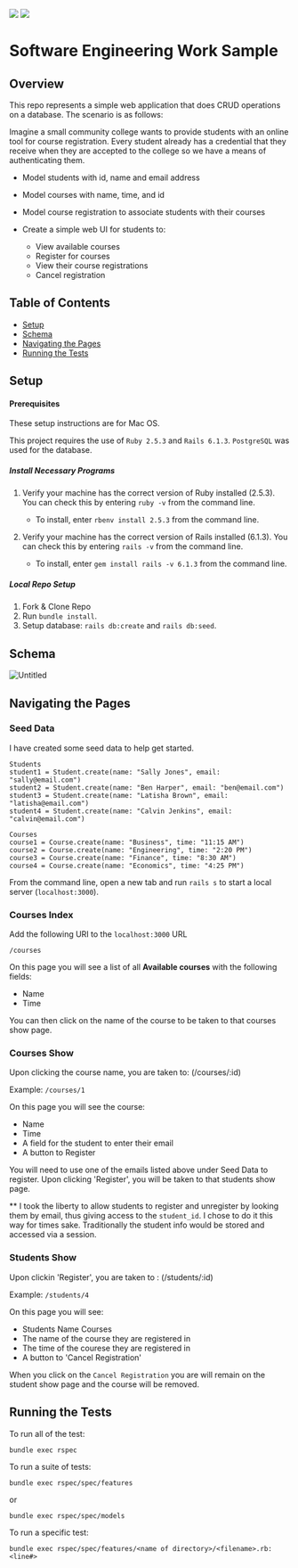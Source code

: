 ![](https://img.shields.io/badge/Rails-6.1.3-informational?style=flat&logo=<LOGO_NAME>&logoColor=white&color=2bbc8a) ![](https://img.shields.io/badge/Ruby-2.5.3-orange) 

# Software Engineering Work Sample

## Overview

This repo represents a simple web application that does CRUD operations on a database. The scenario is as follows:

Imagine a small community college wants to provide students with an online tool for course registration. Every student already has a credential that they receive when they are accepted to the college so we have a means of authenticating them.
  
  * Model students with id, name and email address
  
  * Model courses with name, time, and id
  
  * Model course registration to associate students with their courses
  
  * Create a simple web UI for students to:
  
    - View available courses
    - Register for courses
    - View their course registrations
    - Cancel registration

## Table of Contents
  - [Setup](#setup)
  - [Schema](#schema)
  - [Navigating the Pages](#navigating-the-pages)
  - [Running the Tests](#running-the-tests)



## Setup
#### Prerequisites
These setup instructions are for Mac OS.

This project requires the use of `Ruby 2.5.3` and `Rails 6.1.3`.
`PostgreSQL` was used for the database.

##### Install Necessary Programs

1. Verify your machine has the correct version of Ruby installed (2.5.3).  You can check this by entering `ruby -v` from the command line.
    - To install, enter `rbenv install 2.5.3` from the command line.   

2. Verify your machine has the correct version of Rails installed (6.1.3).  You can check this by entering `rails -v` from the command line.
    - To install, enter `gem install rails -v 6.1.3` from the command line.

##### Local Repo Setup
1. Fork & Clone Repo
2. Run `bundle install`.
3. Setup database: `rails db:create` and `rails db:seed`.


## Schema

![Untitled](https://user-images.githubusercontent.com/60626984/109400405-c7464280-7905-11eb-8ec3-70ff08d44c21.png)

## Navigating the Pages
### Seed Data
I have created some seed data to help get started. 
```
Students
student1 = Student.create(name: "Sally Jones", email: "sally@email.com")
student2 = Student.create(name: "Ben Harper", email: "ben@email.com")
student3 = Student.create(name: "Latisha Brown", email: "latisha@email.com")
student4 = Student.create(name: "Calvin Jenkins", email: "calvin@email.com")

Courses
course1 = Course.create(name: "Business", time: "11:15 AM")
course2 = Course.create(name: "Engineering", time: "2:20 PM")
course3 = Course.create(name: "Finance", time: "8:30 AM")
course4 = Course.create(name: "Economics", time: "4:25 PM")
```

From the command line, open a new tab and run `rails s` to start a local server (`localhost:3000`). 

### Courses Index
Add the following URI to the `localhost:3000` URL

`/courses`

On this page you will see a list of all **Available courses** with the following fields:
  - Name
  - Time
  
You can then click on the name of the course to be taken to that courses show page.

### Courses Show
Upon clicking the course name, you are taken to: (/courses/:id)

Example: `/courses/1`

On this page you will see the course:
  - Name 
  - Time
  - A field for the student to enter their email
  - A button to Register 

You will need to use one of the emails listed above under Seed Data to register. Upon clicking 'Register', you will be taken to that students show page.

** I took the liberty to allow students to register and unregister by looking them by email, thus giving access to the `student_id`. I chose to do it this way for times sake. Traditionally the student info would be stored and accessed via a session. 

### Students Show
Upon clickin 'Register', you are taken to : (/students/:id)

Example: `/students/4`

On this page you will see:
  - Students Name Courses
  - The name of the course they are registered in
  - The time of the courese they are registered in
  - A button to 'Cancel Registration'

When you click on the `Cancel Registration` you are will remain on the student show page and the course will be removed.


## Running the Tests

To run all of the test:
```
bundle exec rspec
```
To run a suite of tests:
```
bundle exec rspec/spec/features
```
or
```
bundle exec rspec/spec/models
```
To run a specific test:
``` 
bundle exec rspec/spec/features/<name of directory>/<filename>.rb:<line#>
``` 
